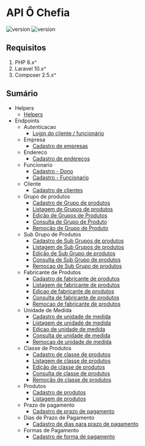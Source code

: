 # API Ô Chefia

![version](https://img.shields.io/badge/DocVersion-0.2.0-informational)
![version](https://img.shields.io/badge/AppVersion-In_Build-informational)

## Requisitos

1. PHP 8.x^
2. Laravel 10.x^
3. Composer 2.5.x^

## Sumário

- Helpers
  - [Helpers](/documentation/helpers/HelperDoc.md)
- Endpoints
  - Autenticacao
    - [Login do cliente / funcionário](/documentation/autenticacao/LoginDoc.md)
  - Empresa
    - [Cadastro de empresas](/documentation/empresa/CadastroEmpresaDoc.md)
  - Endereco
    - [Cadastro de endereços](/documentation/endereco/CadastroEnderecoDoc.md)
  - Funcionario
    - [Cadastro - Dono](/documentation/funcionario/CadastroFuncionarioDonoDoc.md)
    - [Cadastro - Funcionario](/documentation/funcionario/CadastroFuncionarioDoc.md)
  - Cliente
    - [Cadastro de clientes](/documentation/cliente/CadastroClienteDoc.md)
  - Grupo de produtos
    - [Cadastro de Grupo de produtos](/documentation/grupo_produto/CadastroGrupoProdutoDoc.md)
    - [Listagem de Grupos de produtos](/documentation/grupo_produto/ListagemGrupoProdutoDoc.md)
    - [Edição de Grupos de Produtos](/documentation/grupo_produto/EdicaoGrupoProdutoDoc.md)
    - [Consulta de Grupo de Produto](/documentation/grupo_produto/ConsultaGrupoProdutoDoc.md)
    - [Remoção de Grupo de Produto](/documentation/grupo_produto/RemocaoGrupoProdutoDoc.md)
  - Sub Grupo de Produtos
    - [Cadastro de Sub Grupos de produtos](/documentation/sub_grupo_produto/CadastroSubGrupoProdutoDoc.md)
    - [Listagem de Sub Grupos de produtos](/documentation/sub_grupo_produto/ListagemSubGrupoProdutoDoc.md)
    - [Edição de Sub Grupo de produtos](/documentation/sub_grupo_produto/EdicaoSubGrupoProdutoDoc.md)
    - [Consulta de Sub Grupo de produtos](/documentation/sub_grupo_produto/ConsultaSubGrupoProdutoDoc.md)
    - [Remocao de Sub Grupo de produtos](/documentation/sub_grupo_produto/RemocaoSubGrupoProdutoDoc.md)
  - Fabricante de Produtos
    - [Cadastro de fabricante de produtos](/documentation/fabricante_produto/CadastroFabricanteProdutoDoc.md)
    - [Listagem de fabricante de produtos](/documentation/fabricante_produto/ListagemFabricanteProdutoDoc.md)
    - [Edicao de fabricante de produtos](/documentation/fabricante_produto/EdicaoFabricanteProdutoDoc.md)
    - [Consulta de fabricante de produtos](/documentation/fabricante_produto/ConsultaFabricanteProdutoDoc.md)
    - [Remocao de fabricante de produtos](/documentation/fabricante_produto/RemocaoFabricanteProdutoDoc.md)
  - Unidade de Medida
    - [Cadastro de unidade de medida](/documentation/unidade/CadastroUnidadeDoc.md)
    - [Listagem de unidade de medida](/documentation/unidade/ListagemUnidadeDoc.md)
    - [Edicao de unidade de medida](/documentation/unidade/EdicaoUnidadeDoc.md)
    - [Consulta de unidade de medida](/documentation/unidade/ConsultaUnidadeDoc.md)
    - [Remocao de unidade de medida](/documentation/unidade/RemocaoUnidadeDoc.md)
  - Classe de Produtos
    - [Cadastro de classe de produtos](/documentation/classe_produto/CadastroClasseProdutoDoc.md)
    - [Listagem de classe de produtos](/documentation/classe_produto/ListagemClasseProdutoDoc.md)
    - [Edição de classe de produtos](/documentation/classe_produto/EdicaoClasseProdutoDoc.md)
    - [Consulta de classe de produtos](/documentation/classe_produto/ConsultaClasseProdutoDoc.md)
    - [Remoção de classe de produtos](/documentation/classe_produto/RemocaoClasseProdutoDoc.md)
  - Produtos
    - [Cadastro de produtos](/documentation/produto/CadastroProdutoDoc.md)
    - [Listagem de produtos](/documentation/produto/ListagemProdutoDoc.md)
  - Prazo de pagamento
    - [Cadastro de prazo de pagamento](/documentation/prazo_pgto/CadastroPrazoPgtoDoc.md)
  - Dias de Prazo de Pagamento
    - [Cadastro de dias para prazo de pagamento](/documentation/prazo_pgto_dias/CadastroPrazoPgtoDiasDoc.md)
  - Formas de Pagamento
    - [Cadastro de forma de pagamento](/documentation/forma_pgto/CadastroFormaPgtoDoc.md)
